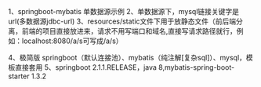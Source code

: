 1、springboot-mybatis 单数据源示例
2、单数据源下，mysql链接关键字是url(多数据源jdbc-url)
3、resources/static文件下用于放静态文件（前后端分离，前端的项目直接放进来，请求不用写端口和域名,直接写请求路径就行，例如：localhost:8080/a/s可写成/a/s）

4、极简版 springboot（默认连接池）、mybatis（纯注解[复杂sql]）、mysql，模板直接套用
5、springboot 2.1.1.RELEASE，java 8,mybatis-spring-boot-starter 1.3.2
